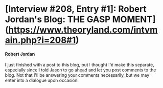 # [Interview #208, Entry #1]: Robert Jordan's Blog: THE GASP MOMENT](https://www.theoryland.com/intvmain.php?i=208#1)

#### Robert Jordan

I just finished with a post to this blog, but I thought I'd make this separate, especially since I told Jason to go ahead and let you post comments to the blog. Not that I'll be answering your comments necessarily, but we may enter into a dialogue upon occasion.

